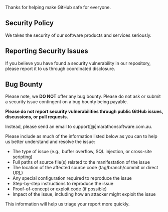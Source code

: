 Thanks for helping make GitHub safe for everyone.

## Security Policy

We takes the security of our software products and services seriously.

## Reporting Security Issues

If you believe you have found a security vulnerability in our repository, please report it to us through coordinated disclosure.

## Bug Bounty

Please note, we **DO NOT** offer any bug bounty. Please do not ask or submit a security issue contingent on a bug bounty being payable.

**Please do not report security vulnerabilities through public GitHub issues, discussions, or pull requests.**

Instead, please send an email to support[@]marathonsoftware.com.au.

Please include as much of the information listed below as you can to help us better understand and resolve the issue:

  * The type of issue (e.g., buffer overflow, SQL injection, or cross-site scripting)
  * Full paths of source file(s) related to the manifestation of the issue
  * The location of the affected source code (tag/branch/commit or direct URL)
  * Any special configuration required to reproduce the issue
  * Step-by-step instructions to reproduce the issue
  * Proof-of-concept or exploit code (if possible)
  * Impact of the issue, including how an attacker might exploit the issue

This information will help us triage your report more quickly.
